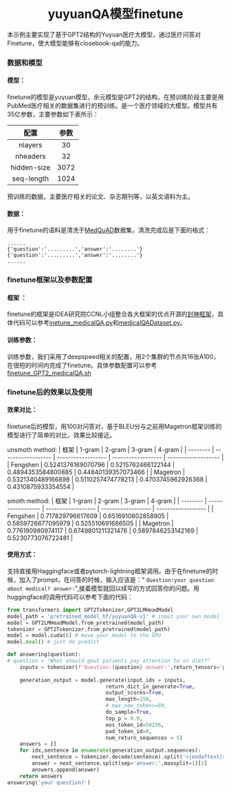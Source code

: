 # <center> yuyuanQA模型finetune
本示例主要实现了基于GPT2结构的Yuyuan医疗大模型，通过医疗问答对Finetune，使大模型能够有closebook-qa的能力。
### 数据和模型
#### 模型：
finetune的模型是yuyuan模型，余元模型是GPT2的结构，在预训练阶段主要是用PubMed医疗相关的数据集进行的预训练。是一个医疗领域的大模型。模型共有35亿参数，主要参数如下表所示：

|    配置     | 参数  |
| :---------: | :---: |
|   nlayers   |  30   |
|  nheaders   |  32   |
| hidden-size | 3072  |
| seq-length  | 1024  |

预训练的数据，主要医疗相关的论文、杂志期刊等，以英文语料为主。
#### 数据：
用于finetune的语料是清洗于[MedQuAD](https://github.com/abachaa/MedQuAD)数据集，清洗完成后是下面的格式：
```text
......
{'question':'.........','answer':'........'}
{'question':'.........','answer':'........'}
......
```
### finetune框架以及参数配置
#### 框架 ：
finetune的框架是IDEA研究院CCNL小组整合各大框架的优点开源的[封神框架](https://github.com/IDEA-CCNL/Fengshenbang-LM/tree/main/fengshen)，具体代码可以参考[inetune_medicalQA.py](https://github.com/IDEA-CCNL/Fengshenbang-LM/blob/dev_wzw/fengshen/examples/wenzhong_qa/finetune_medicalQA.py)和[medicalQADataset.py](https://github.com/IDEA-CCNL/Fengshenbang-LM/blob/dev_wzw/fengshen/data/task_dataloader/medicalQADataset.py)。
#### 训练参数：
训练参数，我们采用了deepspeed相关的配置，用2个集群的节点共16张A100，在很短的时间内完成了finetune。具体参数配置可以参考[finetune_GPT2_medicalQA.sh](https://github.com/IDEA-CCNL/Fengshenbang-LM/blob/dev_wzw/fengshen/examples/wenzhong_qa/finetune_GPT2_medicalQA.sh)
### finetune后的效果以及使用
#### 效果对比：
finetune后的模型，用100对问答对，基于BLEU分与之前用Magetron框架训练的模型进行了简单的对比，效果比较接近。

unsmoth method:
| 框架     | 1-gram             | 2-gram             | 3-gram             | 4-gram              |
| -------- | ------------------ | ------------------ | ------------------ | ------------------- |
| Fengshen | 0.5241376169070796 | 0.5215762466122144 | 0.4894353584800885 | 0.44840139357073466 |
| Magetron | 0.5321340489166898 | 0.5110257474778213 | 0.4703745962926368 | 0.4310875933354554  |

smoth method:
| 框架     | 1-gram            | 2-gram             | 3-gram             | 4-gram             |
| -------- | ----------------- | ------------------ | ------------------ | ------------------ |
| Fengshen | 0.717829796617609 | 0.6516910802858905 | 0.5859726677095979 | 0.525510691686505  |
| Magetron | 0.776190980974117 | 0.6749801211321476 | 0.5897846253142169 | 0.5230773076722481 |
#### 使用方式：
支持直接用Haggingface或者pytorch-lightning框架调用。由于在finetune的时候，加入了prompt，在问答的时候，输入应该是："
`Question:your question about medical? answer:`",接着模型就回以续写的方式回答你的问题。用huggingface的调用代码可以参考下面的代码：
```python 
from transformers import GPT2Tokenizer,GPT2LMHeadModel
model_path = 'pretrained_model_hf/yuyuanQA-v1' # input your own model file path
model = GPT2LMHeadModel.from_pretrained(model_path)
tokenizer = GPT2Tokenizer.from_pretrained(model_path)
model = model.cuda(6) # move your model to the GPU
model.eval() # just do predict

def answering(question):
# question = "What should gout patients pay attention to in diet?"
    inputs = tokenizer(f'Question:{question} answer:',return_tensors='pt').input_ids.to(model.device)
    
    generation_output = model.generate(input_ids = inputs,
                                return_dict_in_generate=True,
                                output_scores=True,
                                max_length=150,
                                # max_new_tokens=80,
                                do_sample=True,
                                top_p = 0.9,
                                eos_token_id=50256,
                                pad_token_id=0,
                                num_return_sequences = 5)
    answers = []
    for idx,sentence in enumerate(generation_output.sequences):
        next_sentence = tokenizer.decode(sentence).split('<|endoftext|>')[0]
        answer = next_sentence.split(sep='answer:',maxsplit=1)[1]
        answers.append(answer)
    return answers
answering('your question?')
```